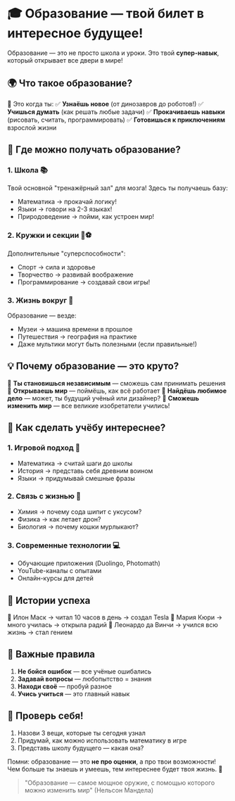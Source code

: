 # 🎓 Образование — твой билет в интересное будущее!

Образование — это не просто школа и уроки. Это твой **супер-навык**, который открывает все двери в мире! 

## 🌍 Что такое образование?

🔹 Это когда ты:
✅ **Узнаёшь новое** (от динозавров до роботов!)
✅ **Учишься думать** (как решать любые задачи)
✅ **Прокачиваешь навыки** (рисовать, считать, программировать)
✅ **Готовишься к приключениям** взрослой жизни

## 🏫 Где можно получать образование?

### 1. **Школа** 📚
Твой основной "тренажёрный зал" для мозга! Здесь ты получаешь базу:
- Математика → прокачай логику!
- Языки → говори на 2-3 языках!
- Природоведение → пойми, как устроен мир!

### 2. **Кружки и секции** 🎨⚽
Дополнительные "суперспособности":
- Спорт → сила и здоровье
- Творчество → развивай воображение
- Программирование → создавай свои игры!

### 3. **Жизнь вокруг** 🌳
Образование — везде:
- Музеи → машина времени в прошлое
- Путешествия → география на практике
- Даже мультики могут быть полезными (если правильные!)

## 💡 Почему образование — это круто?

🔹 **Ты становишься независимым** — сможешь сам принимать решения
🔹 **Открываешь мир** — поймёшь, как всё работает
🔹 **Найдёшь любимое дело** — может, ты будущий учёный или дизайнер?
🔹 **Сможешь изменить мир** — все великие изобретатели учились!

## 🚀 Как сделать учёбу интереснее?

### 1. **Игровой подход** 🎲
- Математика → считай шаги до школы
- История → представь себя древним воином
- Языки → придумывай смешные фразы

### 2. **Связь с жизнью** 🔗
- Химия → почему сода шипит с уксусом?
- Физика → как летает дрон?
- Биология → почему кошки мурлыкают?

### 3. **Современные технологии** 💻
- Обучающие приложения (Duolingo, Photomath)
- YouTube-каналы с опытами
- Онлайн-курсы для детей

## 🌟 Истории успеха

🔸 Илон Маск → читал 10 часов в день → создал Tesla
🔸 Мария Кюри → много училась → открыла радий
🔸 Леонардо да Винчи → учился всю жизнь → стал гением

## 📌 Важные правила

1. **Не бойся ошибок** — все учёные ошибались
2. **Задавай вопросы** — любопытство = знания
3. **Находи своё** — пробуй разное
4. **Учись учиться** — это главный навык

## 🎯 Проверь себя!

1. Назови 3 вещи, которые ты сегодня узнал
2. Придумай, как можно использовать математику в игре
3. Представь школу будущего — какая она?

Помни: образование — это **не про оценки**, а про твои возможности! Чем больше ты знаешь и умеешь, тем интереснее будет твоя жизнь. 🚀

> "Образование — самое мощное оружие, с помощью которого можно изменить мир" (Нельсон Мандела)
